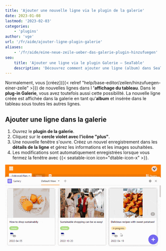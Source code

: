 ```yaml
---
title: 'Ajouter une nouvelle ligne via le plugin de la galerie'
date: 2023-01-08
lastmod: '2023-02-03'
categories:
    - 'plugins'
author: 'vge'
url: '/fr/aide/ajouter-ligne-plugin-galerie'
aliases:
    - '/fr/aide/eine-neue-zeile-ueber-das-galerie-plugin-hinzufuegen'
seo:
    title: 'Ajouter une ligne via le plugin Galerie – SeaTable'
    description: 'Découvrez comment ajouter une ligne (album) dans SeaTable grâce au plugin Galerie et gérer vos entrées illustrées.'
---
```


Normalement, vous [créez]({{< relref "help/base-editor/zeilen/hinzufuegen-einer-zeile" >}}) de nouvelles lignes dans l **'affichage du tableau**. Dans le **plug-in Galerie**, vous avez toutefois aussi cette possibilité. La nouvelle ligne créée est affichée dans la galerie en tant qu'**album** et insérée dans le tableau sous toutes les autres lignes.

## Ajouter une ligne dans la galerie

1. Ouvrez le **plugin de la galerie**.
2. Cliquez sur le **cercle violet avec l'icône "plus"**.
3. Une nouvelle fenêtre s'ouvre. Créez un nouvel enregistrement dans les **détails de la ligne** et gérez les informations et les images souhaitées.
4. Les modifications sont automatiquement enregistrées lorsque vous fermez la fenêtre avec {{< seatable-icon icon="dtable-icon-x" >}}.

![Ajouter une nouvelle ligne via le plugin de la galerie](images/Eine-neue-Zeile-ueber-das-Galerie-Plugin-hinzufuegen.gif)
